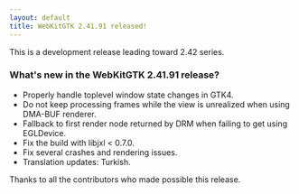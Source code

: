 ```yaml
---
layout: default
title: WebKitGTK 2.41.91 released!
---
```


This is a development release leading toward 2.42 series.

### What's new in the WebKitGTK 2.41.91 release?

 - Properly handle toplevel window state changes in GTK4.
 - Do not keep processing frames while the view is unrealized when using DMA-BUF renderer.
 - Fallback to first render node returned by DRM when failing to get using EGLDevice.
 - Fix the build with libjxl < 0.7.0.
 - Fix several crashes and rendering issues.
 - Translation updates: Turkish.

Thanks to all the contributors who made possible this release.

